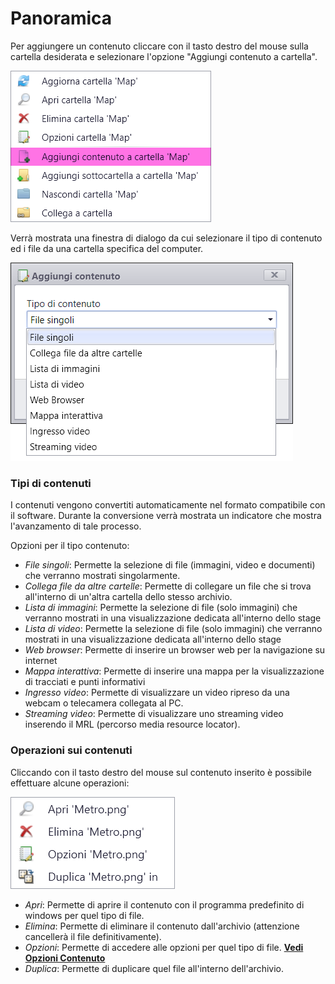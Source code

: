 # Panoramica
Per aggiungere un contenuto cliccare con il tasto destro del mouse sulla cartella desiderata e selezionare l'opzione "Aggiungi contenuto a cartella".

![](/img/contents_overview_1.png)

Verrà mostrata una finestra di dialogo da cui selezionare il tipo di contenuto ed i file da una cartella specifica del computer.

![](/img/contents_overview_2.png)

### Tipi di contenuti
I contenuti vengono convertiti automaticamente nel formato compatibile con il software. Durante la conversione verrà mostrata un indicatore che mostra l'avanzamento di tale processo.

Opzioni per il tipo contenuto:

* _File singoli_: Permette la selezione di file (immagini, video e documenti) che verranno mostrati singolarmente.
* _Collega file da altre cartelle_: Permette di collegare un file che si trova all'interno di un'altra cartella dello stesso archivio.
* _Lista di immagini_: Permette la selezione di file (solo immagini) che verranno mostrati in una visualizzazione dedicata all'interno dello stage
* _Lista di video_: Permette la selezione di file (solo immagini) che verranno mostrati in una visualizzazione dedicata all'interno dello stage
* _Web browser_: Permette di inserire un browser web per la navigazione su internet
* _Mappa interattiva_: Permette di inserire una mappa per la visualizzazione di tracciati e punti informativi
* _Ingresso video_: Permette di visualizzare un video ripreso da una webcam o telecamera collegata al PC.
* _Streaming video_: Permette di visualizzare uno streaming video inserendo il MRL (percorso media resource locator).

### Operazioni sui contenuti
Cliccando con il tasto destro del mouse sul contenuto inserito è possibile effettuare alcune operazioni:

![](/img/contents_overview_3.png)

* _Apri_: Permette di aprire il contenuto con il programma predefinito di windows per quel tipo di file.
* _Elimina_: Permette di eliminare il contenuto dall'archivio (attenzione cancellerà il file definitivamente).
* _Opzioni_: Permette di accedere alle opzioni per quel tipo di file. [__Vedi Opzioni Contenuto__](/it/2.17/media-manager/content-option.md)
* _Duplica_: Permette di duplicare quel file all'interno dell'archivio.
